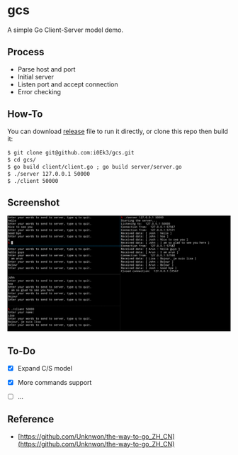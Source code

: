 # gcs

A simple Go Client-Server model demo.   

## Process

- Parse host and port
- Initial server
- Listen port and accept connection
- Error checking

## How-To

You can download [release](https://github.com/i0Ek3/gcs/releases) file to run it directly, or clone this repo then build it:

```Shell
$ git clone git@github.com:i0Ek3/gcs.git
$ cd gcs/
$ go build client/client.go ; go build server/server.go
$ ./server 127.0.0.1 50000
$ ./client 50000
```

## Screenshot

![](https://github.com/i0Ek3/gcs/blob/master/media/example.jpg)

## To-Do

- [x] Expand C/S model
- [x] More commands support
- [ ] ...


## Reference

- [https://github.com/Unknwon/the-way-to-go_ZH_CN](https://github.com/Unknwon/the-way-to-go_ZH_CN)
